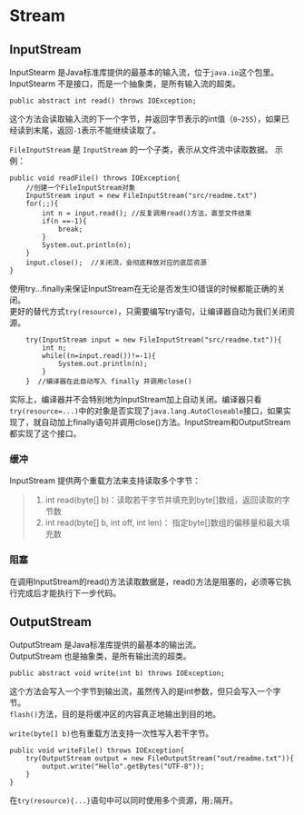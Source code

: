 # Stream

## InputStream
InputStearm 是Java标准库提供的最基本的输入流，位于`java.io`这个包里。  
InputStearm 不是接口，而是一个抽象类，是所有输入流的超类。  
```
public abstract int read() throws IOException;
```
这个方法会读取输入流的下一个字节，并返回字节表示的int值（`0~255`），如果已经读到末尾，返回`-1`表示不能继续读取了。  

`FileInputStream` 是 `InputStream` 的一个子类，表示从文件流中读取数据。
示例：
```
public void readFile() throws IOException{
    //创建一个FileInputStream对象
    InputStream input = new FileInputStream("src/readme.txt")
    for(;;){
        int n = input.read(); //反复调用read()方法，直至文件结束
        if(n ==-1){
            break;
        }
        System.out.println(n);
    }
    input.close();  //关闭流，会彻底释放对应的底层资源
}
```

使用try...finally来保证InputStream在无论是否发生IO错误的时候都能正确的关闭。  
更好的替代方式`try(resource)`，只需要编写try语句，让编译器自动为我们关闭资源。
```
    try(InputStream input = new FileInputStream("src/readme.txt")){
        int n;
        while((n=input.read())!=-1){
            System.out.println(n);
        }
    }  //编译器在此自动写入 finally 并调用close()
```
实际上，编译器并不会特别地为InputStream加上自动关闭。编译器只看`try(resource=...)`中的对象是否实现了`java.lang.AutoCloseable`接口，如果实现了，就自动加上finally语句并调用close()方法。InputStream和OutputStream都实现了这个接口。

### 缓冲
InputStream 提供两个重载方法来支持读取多个字节：
> 1. int read(byte[] b)：读取若干字节并填充到byte[]数组，返回读取的字节数
> 2. int read(byte[] b, int off, int len)： 指定byte[]数组的偏移量和最大填充数

### 阻塞
在调用InputStream的read()方法读取数据是，read()方法是阻塞的，必须等它执行完成后才能执行下一步代码。

## OutputStream
OutputStream 是Java标准库提供的最基本的输出流。  
OutputStream 也是抽象类，是所有输出流的超类。  
```
public abstract void write(int b) throws IOException;
```
这个方法会写入一个字节到输出流，虽然传入的是int参数，但只会写入一个字节。  
`flash()`方法，目的是将缓冲区的内容真正地输出到目的地。

`write(byte[] b)`也有重载方法支持一次性写入若干字节。
```
public void writeFile() throws IOException{
    try(OutputStream output = new FileOutputStream("out/readme.txt")){
        output.write("Hello".getBytes("UTF-8"));
    }
}
```

在`try(resource){...}`语句中可以同时使用多个资源，用`;`隔开。

